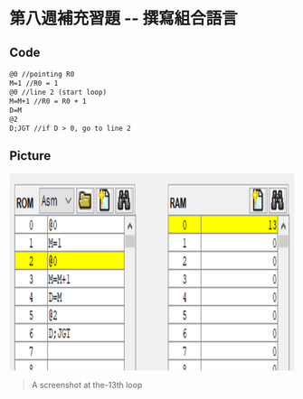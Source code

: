 第八週補充習題 -- 撰寫組合語言
===
## Code
```
@0 //pointing R0
M=1 //R0 = 1
@0 //line 2 (start loop)
M=M+1 //R0 = R0 + 1
D=M
@2
D;JGT //if D > 0, go to line 2
```
## Picture
<img src="add.PNG" alt="R0=R0+1" title="R0=R0+1" height="350" />

> A screenshot at the-13th loop
